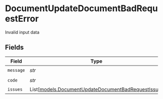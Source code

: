 # DocumentUpdateDocumentBadRequestError

Invalid input data


## Fields

| Field                                                                                                    | Type                                                                                                     | Required                                                                                                 | Description                                                                                              |
| -------------------------------------------------------------------------------------------------------- | -------------------------------------------------------------------------------------------------------- | -------------------------------------------------------------------------------------------------------- | -------------------------------------------------------------------------------------------------------- |
| `message`                                                                                                | *str*                                                                                                    | :heavy_check_mark:                                                                                       | N/A                                                                                                      |
| `code`                                                                                                   | *str*                                                                                                    | :heavy_check_mark:                                                                                       | N/A                                                                                                      |
| `issues`                                                                                                 | List[[models.DocumentUpdateDocumentBadRequestIssue](../models/documentupdatedocumentbadrequestissue.md)] | :heavy_minus_sign:                                                                                       | N/A                                                                                                      |
